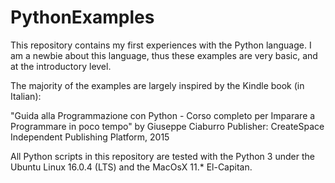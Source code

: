 # PythonExamples
This repository contains my first experiences with the Python language. I am a newbie about this language, thus these examples are very basic, and at the introductory level.

The majority of the examples are largely inspired by the Kindle book (in Italian):

"Guida alla Programmazione con Python - Corso completo per Imparare a Programmare in poco tempo" by Giuseppe Ciaburro
Publisher: CreateSpace Independent Publishing Platform, 2015

All Python scripts in this repository are tested with the Python 3 under the Ubuntu Linux 16.0.4 (LTS) and the MacOsX 11.* El-Capitan.
